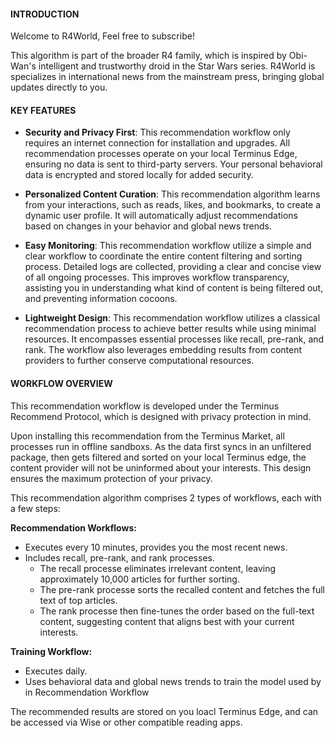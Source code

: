 #### INTRODUCTION

Welcome to R4World, Feel free to subscribe!

This algorithm is part of the broader R4 family, which is inspired by Obi-Wan's intelligent and trustworthy droid in the Star Wars series. R4World is specializes in international news from the mainstream press, bringing global updates directly to you.

#### KEY FEATURES

- **Security and Privacy First**: This recommendation workflow only requires an internet connection for installation and upgrades. All recommendation processes operate on your local Terminus Edge, ensuring no data is sent to third-party servers. Your personal behavioral data is encrypted and stored locally for added security.

- **Personalized Content Curation**: This recommendation algorithm learns from your interactions, such as reads, likes, and bookmarks, to create a dynamic user profile. It will automatically adjust recommendations based on changes in your behavior and global news trends.

- **Easy Monitoring**: This recommendation workflow utilize a simple and clear workflow to coordinate the entire content filtering and sorting process. Detailed logs are collected, providing a clear and concise view of all ongoing processes. This improves workflow transparency, assisting you in understanding what kind of content is being filtered out, and preventing information cocoons.

- **Lightweight Design**: This recommendation workflow utilizes a classical recommendation process to achieve better results while using minimal resources. It encompasses essential processes like recall, pre-rank, and rank. The workflow also leverages embedding results from content providers to further conserve computational resources.



#### WORKFLOW OVERVIEW

This recommendation workflow is developed under the Terminus Recommend Protocol, which is designed with privacy protection in mind.

Upon installing this recommendation from the Terminus Market, all processes run in offline sandboxs. As the data first syncs in an unfiltered package, then gets filtered and sorted on your local Terminus edge, the content provider will not be uninformed about your interests. This design ensures the maximum protection of your privacy.

This recommendation algorithm comprises 2 types of workflows, each with a few steps:

**Recommendation Workflows:**
- Executes every 10 minutes, provides you the most recent news.
- Includes recall, pre-rank, and rank processes. 
    - The recall processe eliminates irrelevant content, leaving approximately 10,000 articles for further sorting.
    - The pre-rank processe sorts the recalled content and fetches the full text of top articles. 
    - The rank processe then fine-tunes the order based on the full-text content, suggesting content that aligns best with your current interests.

**Training Workflow:**
- Executes daily.
- Uses behavioral data and global news trends to train the model used by in Recommendation Workflow

The recommended results are stored on you loacl Terminus Edge, and can be accessed via Wise or other compatible reading apps.